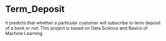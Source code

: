 # Term_Deposit
It predicts that whether a particular customer will subscribe to term deposit of a bank or not.
This project is based on Data Science and Basics of Machine Learning.
